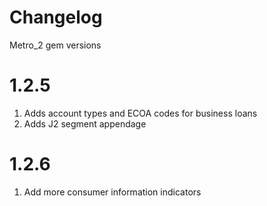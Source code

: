# Changelog

Metro_2 gem versions

# 1.2.5
1. Adds account types and ECOA codes for business loans
2. Adds J2 segment appendage

# 1.2.6
1. Add more consumer information indicators 